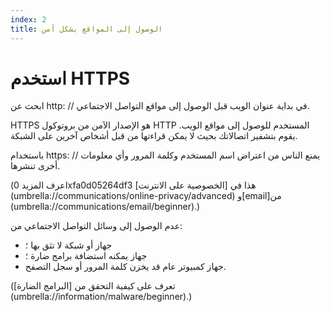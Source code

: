 ```yaml
---
index: 2
title: الوصول إلى المواقع بشكل آمن
---
```

# استخدم HTTPS

ابحث عن http: // في بداية عنوان الويب قبل الوصول إلى مواقع التواصل الاجتماعي.

HTTPS هو الإصدار الآمن من بروتوكول HTTP المستخدم للوصول إلى مواقع الويب. يقوم بتشفير اتصالاتك بحيث لا يمكن قراءتها من قبل أشخاص آخرين على الشبكة.

باستخدام https: // يمنع الناس من اعتراض اسم المستخدم وكلمة المرور وأي معلومات أخرى تنشرها.

(اعرف المزيد 0xfa0d05264df3 هذا في [الخصوصية على الانترنت] (umbrella://communications/online-privacy/advanced) و[email]من (umbrella://communications/email/beginner).) 

عدم الوصول إلى وسائل التواصل الاجتماعي من:

*   جهاز أو شبكة لا تثق بها ؛
*   جهاز يمكنه استضافة برامج ضارة ؛
*   جهاز كمبيوتر عام قد يخزن كلمة المرور أو سجل التصفح.

(تعرف على كيفية التحقق من [البرامج الضارة] (umbrella://information/malware/beginner).)